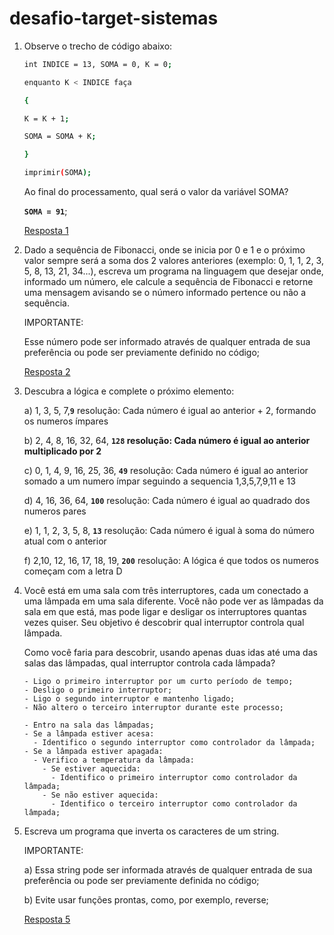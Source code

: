 # desafio-target-sistemas

1. Observe o trecho de código abaixo:

    ```bash
    int INDICE = 13, SOMA = 0, K = 0;

    enquanto K < INDICE faça

    {

    K = K + 1;

    SOMA = SOMA + K;

    }

    imprimir(SOMA);
    ```

    Ao final do processamento, qual será o valor da variável SOMA?
    <p><strong><code>SOMA = 91</code></strong>;</p>
    
    [Resposta 1](https://github.com/Nizoszz/desafio_target_sistemas/blob/master/sum_index/src/main/java/com/targetsistemas/sum_index/SumIndexApplication.java)
   

3. Dado a sequência de Fibonacci, onde se inicia por 0 e 1 e o próximo valor sempre será a soma dos 2 valores anteriores (exemplo: 0, 1, 1, 2, 3, 5, 8, 13, 21, 34...), escreva um programa na linguagem que desejar onde, informado um número, ele calcule a sequência de Fibonacci e retorne uma mensagem avisando se o número informado pertence ou não a sequência.

    <p>IMPORTANTE:</p>
    <p>Esse número pode ser informado através de qualquer entrada de sua preferência ou pode ser previamente definido no código;</p>

    [Resposta 2](https://github.com/Nizoszz/desafio_target_sistemas/blob/master/fibonacci/src/main/java/com/targetsistemas/fibonacci/FibonacciApplication.java)
   

3) Descubra a lógica e complete o próximo elemento:

    <p>a) 1, 3, 5, 7,<strong><code>9</code></strong> resolução: Cada número é igual ao anterior + 2, formando os numeros ímpares</p>

    <p>b) 2, 4, 8, 16, 32, 64, <strong><code>128</code> resolução: Cada número é igual ao anterior multiplicado por 2</strong></p>

    <p>c) 0, 1, 4, 9, 16, 25, 36, <strong><code>49</code></strong> resolução: Cada número é igual ao anterior somado a um numero ímpar seguindo a sequencia 1,3,5,7,9,11 e 13 </p>

    <p>d) 4, 16, 36, 64, <strong><code>100</code></strong> resolução: Cada número é igual ao quadrado dos numeros pares</p>

    <p>e) 1, 1, 2, 3, 5, 8, <strong><code>13</code></strong> resolução: Cada número é igual à soma do número atual com o anterior</p>

    <p>f) 2,10, 12, 16, 17, 18, 19, <strong><code>200</code></strong> resolução: A lógica é que todos os numeros começam com a letra D</p>
    

4. Você está em uma sala com três interruptores, cada um conectado a uma lâmpada em uma sala diferente. Você não pode ver as lâmpadas da sala em que está, mas pode ligar e desligar os interruptores quantas vezes quiser. Seu objetivo é descobrir qual interruptor controla qual lâmpada.

    Como você faria para descobrir, usando apenas duas idas até uma das salas das lâmpadas, qual interruptor controla cada lâmpada?


    ```
    - Ligo o primeiro interruptor por um curto período de tempo;
    - Desligo o primeiro interruptor;
    - Ligo o segundo interruptor e mantenho ligado;
    - Não altero o terceiro interruptor durante este processo;
    
    - Entro na sala das lâmpadas;
    - Se a lâmpada estiver acesa:
      - Identifico o segundo interruptor como controlador da lâmpada;
    - Se a lâmpada estiver apagada:
      - Verifico a temperatura da lâmpada:
        - Se estiver aquecida:
          - Identifico o primeiro interruptor como controlador da lâmpada;
        - Se não estiver aquecida:
          - Identifico o terceiro interruptor como controlador da lâmpada;
    ```


5. Escreva um programa que inverta os caracteres de um string.

    <p>IMPORTANTE:</p>
    <p> a) Essa string pode ser informada através de qualquer entrada de sua preferência ou pode ser previamente definida no código;</p>
    <p>b) Evite usar funções prontas, como, por exemplo, reverse;</p>

    [Resposta 5](https://github.com/Nizoszz/desafio_target_sistemas/blob/master/reverse_string/src/main/java/com/targetsistemas/reverse_string/ReverseStringApplication.java)
